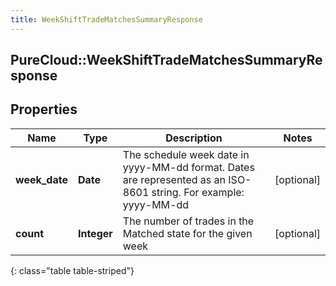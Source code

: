 ```yaml
---
title: WeekShiftTradeMatchesSummaryResponse
---
```

## PureCloud::WeekShiftTradeMatchesSummaryResponse

## Properties

|Name | Type | Description | Notes|
|------------ | ------------- | ------------- | -------------|
| **week_date** | **Date** | The schedule week date in yyyy-MM-dd format. Dates are represented as an ISO-8601 string. For example: yyyy-MM-dd | [optional] |
| **count** | **Integer** | The number of trades in the Matched state for the given week | [optional] |
{: class="table table-striped"}


